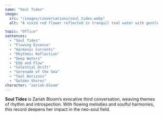 ```yaml
---
name: "Soul Tides"
image:
  src: "/images/conversations/soul_tides.webp"
  alt: "A vivid red flower reflected in tranquil teal water with gentle ripples, illuminated by golden sunlight, embodying serenity and rhythm."

topic: "Office"
sentences:
  - "Soul Tides"
  - "Flowing Essence"
  - "Harmonic Currents"
  - "Rhythmic Reflection"
  - "Deep Waters"
  - "Ebb and Flow"
  - "Celestial Drift"
  - "Serenade of the Sea"
  - "Teal Horizons"
  - "Golden Shores"
character: "zariah-bloom"
---
```


**Soul Tides** is Zariah Bloom’s evocative third conversation, weaving themes of rhythm and introspection. With flowing melodies and soulful harmonies, this record deepens her impact in the neo-soul field.
